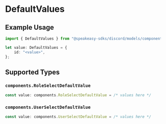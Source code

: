 # DefaultValues

## Example Usage

```typescript
import { DefaultValues } from "@speakeasy-sdks/discord/models/components";

let value: DefaultValues = {
    id: "<value>",
};
```

## Supported Types

### `components.RoleSelectDefaultValue`

```typescript
const value: components.RoleSelectDefaultValue = /* values here */
```

### `components.UserSelectDefaultValue`

```typescript
const value: components.UserSelectDefaultValue = /* values here */
```

